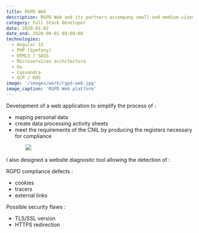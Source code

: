 ```yaml
---
title: RGPD Web
description: RGPD Web and its partners accompany small and medium-sized businesses in the implementation of RGPD compliance and the security of their website.
category: Full Stack Developer
date: 2020-01-02
date_end: 2020-09-01 08:00:00
technologies:
  - Angular 12
  - PHP (Symfony)
  - HTML5 / SASS
  - Microservices architecture
  - Go
  - Cassandra
  - GCP / K8S
image: '/images/work/rgpd-web.jpg'
image_caption: 'RGPD Web platform'
---
```


Development of a web application to simplify the process of :
- maping personal data
- create data processing activity sheets
- meet the requirements of the CNIL by producing the registers necessary for compliance

<div style="width: 400px; margin: 0 auto;">
  <img src="{{site.baseurl}}/images/work/lord-privacy.jpg" loading="lazy">
</div>

<br>
I also designed a website diagnostic tool allowing the detection of :

RGPD compliance defects :
- cookies
- tracers
- external links

Possible security flaws :
- TLS/SSL version
- HTTPS redirection